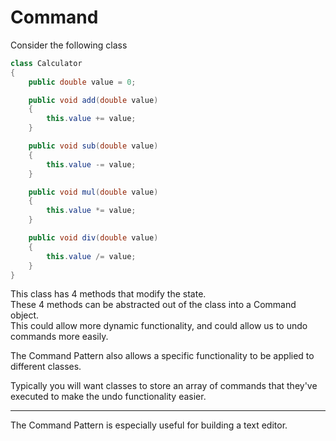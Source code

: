 # Command

Consider the following class

```cs
class Calculator
{
    public double value = 0;

    public void add(double value)
    {
        this.value += value;
    }

    public void sub(double value)
    {
        this.value -= value;
    }

    public void mul(double value)
    {
        this.value *= value;
    }

    public void div(double value)
    {
        this.value /= value;
    }
}
```

This class has 4 methods that modify
the state.  
These 4 methods can be abstracted out
of the class into a Command object.  
This could allow more dynamic
functionality, and could allow us
to undo commands more easily.

The Command Pattern also allows a
specific functionality to be applied
to different classes.

Typically you will want classes to store
an array of commands that they've executed
to make the undo functionality easier.

---

The Command Pattern is especially useful
for building a text editor.
